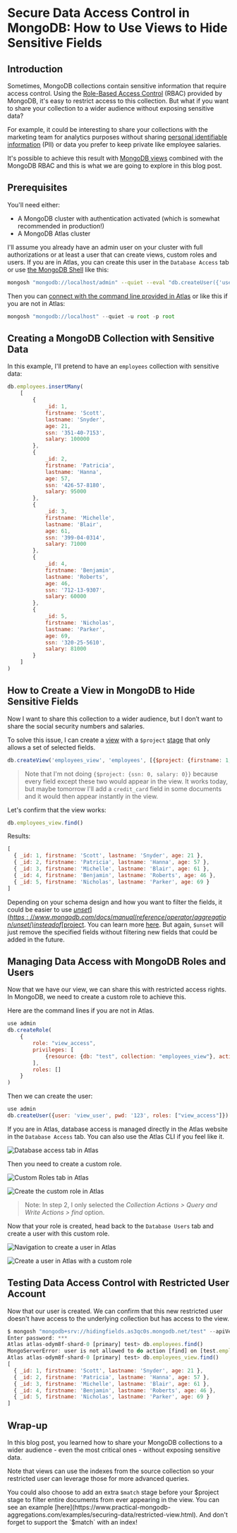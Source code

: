 # Secure Data Access Control in MongoDB: How to Use Views to Hide Sensitive Fields

## Introduction

Sometimes, MongoDB collections contain sensitive information that require access control.
Using the [Role-Based Access Control](https://www.mongodb.com/docs/manual/core/authorization/) (RBAC) provided by MongoDB, it's easy to restrict access to this collection.
But what if you want to share your collection to a wider audience without exposing sensitive data?

For example, it could be interesting to share your collections with the marketing team for analytics purposes without sharing [personal identifiable information](https://en.wikipedia.org/wiki/Personal_data) (PII) or data you prefer to keep private like employee salaries.

It's possible to achieve this result with [MongoDB views](https://www.mongodb.com/docs/manual/core/views/) combined with the MongoDB RBAC and this is what we are going to explore in this blog post.

## Prerequisites

You'll need either:
- A MongoDB cluster with authentication activated (which is somewhat recommended in production!)
- A MongoDB Atlas cluster

I'll assume you already have an admin user on your cluster with full authorizations or at least a user that can create views, custom roles and users.
If you are in Atlas, you can create this user in the `Database Access` tab or use [the MongoDB Shell](https://www.mongodb.com/docs/mongodb-shell/) like this:

```bash
mongosh "mongodb://localhost/admin" --quiet --eval "db.createUser({'user': 'root', 'pwd': 'root', 'roles': ['root']});"
```

Then you can [connect with the command line provided in Atlas](https://www.mongodb.com/docs/atlas/tutorial/connect-to-your-cluster/#connect-to-your-atlas-cluster) or like this if you are not in Atlas:

```js
mongosh "mongodb://localhost" --quiet -u root -p root
```

## Creating a MongoDB Collection with Sensitive Data

In this example, I'll pretend to have an `employees` collection with sensitive data:

```js
db.employees.insertMany(
    [
        {
            _id: 1,
            firstname: 'Scott',
            lastname: 'Snyder',
            age: 21,
            ssn: '351-40-7153',
            salary: 100000
        },
        {
            _id: 2,
            firstname: 'Patricia',
            lastname: 'Hanna',
            age: 57,
            ssn: '426-57-8180',
            salary: 95000
        },
        {
            _id: 3,
            firstname: 'Michelle',
            lastname: 'Blair',
            age: 61,
            ssn: '399-04-0314',
            salary: 71000
        },
        {
            _id: 4,
            firstname: 'Benjamin',
            lastname: 'Roberts',
            age: 46,
            ssn: '712-13-9307',
            salary: 60000
        },
        {
            _id: 5,
            firstname: 'Nicholas',
            lastname: 'Parker',
            age: 69,
            ssn: '320-25-5610',
            salary: 81000
        }
    ]
)
```

## How to Create a View in MongoDB to Hide Sensitive Fields

Now I want to share this collection to a wider audience, but I don’t want to share the social security numbers and salaries.

To solve this issue, I can create a [view](https://www.mongodb.com/docs/manual/core/views/) with a `$project` [stage](https://www.mongodb.com/docs/manual/reference/operator/aggregation-pipeline/) that only allows a set of selected fields.

```js
db.createView('employees_view', 'employees', [{$project: {firstname: 1, lastname: 1, age: 1}}])
```

> Note that I'm not doing `{$project: {ssn: 0, salary: 0}}` because every field except these two would appear in the view.
It works today, but maybe tomorrow I'll add a `credit_card` field in some documents and it would then appear instantly in the view.

Let's confirm that the view works:

```js
db.employees_view.find()
```
Results:

```js
[
  { _id: 1, firstname: 'Scott', lastname: 'Snyder', age: 21 },
  { _id: 2, firstname: 'Patricia', lastname: 'Hanna', age: 57 },
  { _id: 3, firstname: 'Michelle', lastname: 'Blair', age: 61 },
  { _id: 4, firstname: 'Benjamin', lastname: 'Roberts', age: 46 },
  { _id: 5, firstname: 'Nicholas', lastname: 'Parker', age: 69 }
]
```

Depending on your schema design and how you want to filter the fields, it could be easier to use [$unset](https://www.mongodb.com/docs/manual/reference/operator/aggregation/unset/) instead of [$project](https://www.mongodb.com/docs/manual/reference/operator/aggregation/project/). You can learn more [here](https://www.practical-mongodb-aggregations.com/guides/project.html#when-to-use-set--unset). But again, `$unset` will just remove the specified fields without filtering new fields that could be added in the future.

## Managing Data Access with MongoDB Roles and Users

Now that we have our view, we can share this with restricted access rights. In MongoDB, we need to create a custom role to achieve this.

Here are the command lines if you are not in Atlas.

```js
use admin
db.createRole(
    {
        role: "view_access",
        privileges: [
            {resource: {db: "test", collection: "employees_view"}, actions: ["find"]}
        ],
        roles: []
    }
)
```

Then we can create the user:

```js
use admin
db.createUser({user: 'view_user', pwd: '123', roles: ["view_access"]})
```

If you are in Atlas, database access is managed directly in the Atlas website in the `Database Access` tab. You can also use the Atlas CLI if you feel like it.

![Database access tab in Atlas](/home/polux/Work/MongoDB_dev_center_drafts/blog_posts/hiding-fields-views/images/1_db_access.png)

Then you need to create a custom role.

![Custom Roles tab in Atlas](/home/polux/Work/MongoDB_dev_center_drafts/blog_posts/hiding-fields-views/images/2_custom_roles.png)

![Create the custom role in Atlas](/home/polux/Work/MongoDB_dev_center_drafts/blog_posts/hiding-fields-views/images/3_create_role.png)

> Note: In step 2, I only selected the _Collection Actions > Query and Write Actions > find_ option.

Now that your role is created, head back to the `Database Users` tab and create a user with this custom role.

![Navigation to create a user in Atlas](/home/polux/Work/MongoDB_dev_center_drafts/blog_posts/hiding-fields-views/images/4_create_user_nav.png)

![Create a user in Atlas with a custom role](/home/polux/Work/MongoDB_dev_center_drafts/blog_posts/hiding-fields-views/images/5_create_user.png)

## Testing Data Access Control with Restricted User Account

Now that our user is created. We can confirm that this new restricted user doesn't have access to the underlying collection but has access to the view.

```js
$ mongosh "mongodb+srv://hidingfields.as3qc0s.mongodb.net/test" --apiVersion 1 --username view_user --quiet
Enter password: ***
Atlas atlas-odym8f-shard-0 [primary] test> db.employees.find()
MongoServerError: user is not allowed to do action [find] on [test.employees]
Atlas atlas-odym8f-shard-0 [primary] test> db.employees_view.find()
[
  { _id: 1, firstname: 'Scott', lastname: 'Snyder', age: 21 },
  { _id: 2, firstname: 'Patricia', lastname: 'Hanna', age: 57 },
  { _id: 3, firstname: 'Michelle', lastname: 'Blair', age: 61 },
  { _id: 4, firstname: 'Benjamin', lastname: 'Roberts', age: 46 },
  { _id: 5, firstname: 'Nicholas', lastname: 'Parker', age: 69 }
]
```

## Wrap-up

In this blog post, you learned how to share your MongoDB collections to a wider audience - even the most critical ones - without exposing sensitive data.

Note that views can use the indexes from the source collection so your restricted user can leverage those for more advanced queries.

You could also choose to add an extra `$match` stage before your $project stage to filter entire documents from ever appearing in the view. You can see an example [here](https://www.practical-mongodb-aggregations.com/examples/securing-data/restricted-view.html). And don't forget to support the `$match` with an index!
